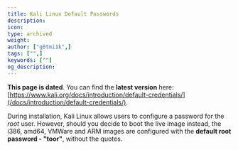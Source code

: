 ```yaml
---
title: Kali Linux Default Passwords
description:
icon:
type: archived
weight:
author: ["g0tmi1k",]
tags: ["",]
keywords: [""]
og_description:
---
```


**This page is dated**. You can find the **latest version** here: [https://www.kali.org/docs/introduction/default-credentials/](/docs/introduction/default-credentials/).

During installation, Kali Linux allows users to configure a password for the _root_ user. However, should you decide to boot the live image instead, the i386, amd64, VMWare and ARM images are configured with the **default root password - "toor"**, without the quotes.

